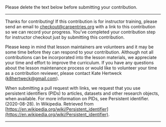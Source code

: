 Please delete the text below before submitting your contribution. 

---

Thanks for contributing! If this contribution is for instructor training, please send an email to checkout@carpentries.org with a link to this contribution so we can record your progress. You’ve completed your contribution step for instructor checkout just by submitting this contribution.  

Please keep in mind that lesson maintainers are volunteers and it may be some time before they can respond to your contribution. Although not all contributions can be incorporated into the lesson materials, we appreciate your time and effort to improve the curriculum.  If you have any questions about the lesson maintenance process or would like to volunteer your time as a contribution reviewer, please contact Kate Hertweck (k8hertweck@gmail.com).

When submitting a pull request with links, we request that you use persistent identifiers (PIDs) to articles, datasets and other research objects, when available. For more information on PIDs, see Persistent identifier. (2020-08-28). In Wikipedia. Retrieved from [https://en.wikipedia.org/wiki/Persistent_identifier](https://en.wikipedia.org/wiki/Persistent_identifier).

---

